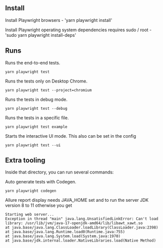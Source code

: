 
## Install

Install Playwright browsers -  'yarn playwright install'

Install Playwright operating system dependencies requires sudo / root - 'sudo yarn playwright install-deps'




## Runs
Runs the end-to-end tests.

```yarn playwright test```

Runs the tests only on Desktop Chrome.

```yarn playwright test --project=chromium```

Runs the tests in debug mode.

```yarn playwright test --debug```

Runs the tests in a specific file.

```yarn playwright test example```

Starts the interactive UI mode. This also can be set in the config

```yarn playwright test --ui```


## Extra tooling
Inside that directory, you can run several commands:

Auto generate tests with Codegen.

```yarn playwright codegen```


Allure report display needs JAVA_HOME set 
and to run the server JDK version 8 to 11 otherwise you get 
``` 
Starting web server...
Exception in thread "main" java.lang.UnsatisfiedLinkError: Can't load library: /usr/lib/jvm/java-17-openjdk-amd64/lib/libawt_xawt.so
at java.base/java.lang.ClassLoader.loadLibrary(ClassLoader.java:2398)
at java.base/java.lang.Runtime.load0(Runtime.java:755)
at java.base/java.lang.System.load(System.java:1970)
at java.base/jdk.internal.loader.NativeLibraries.load(Native Method) 
```
